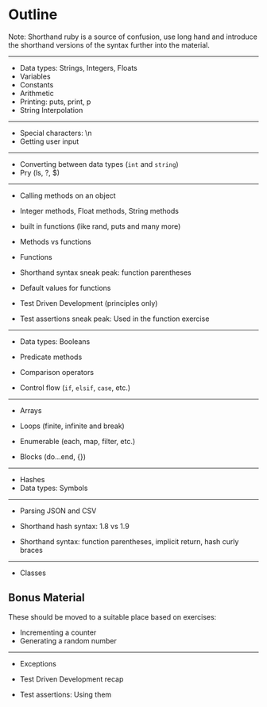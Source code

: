 Outline
=======

Note: Shorthand ruby is a source of confusion, use long hand and introduce
the shorthand versions of the syntax further into the material.

---

* Data types: Strings, Integers, Floats
* Variables
* Constants
* Arithmetic
* Printing: puts, print, p
* String Interpolation

---

* Special characters: \n
* Getting user input

---

* Converting between data types (`int` and `string`)
* Pry (ls, ?, $)

---

* Calling methods on an object
* Integer methods, Float methods, String methods
* built in functions (like rand, puts and many more)

* Methods vs functions
* Functions
* Shorthand syntax sneak peak: function parentheses
* Default values for functions

* Test Driven Development (principles only)
* Test assertions sneak peak: Used in the function exercise

---

* Data types: Booleans
* Predicate methods
* Comparison operators

* Control flow (`if`, `elsif`, `case`, etc.)

---

* Arrays

* Loops (finite, infinite and break)
* Enumerable (each, map, filter, etc.)
* Blocks (do...end, {})

---

* Hashes
* Data types: Symbols

---

* Parsing JSON and CSV

* Shorthand hash syntax: 1.8 vs 1.9
* Shorthand syntax: function parentheses, implicit return, hash curly braces

---

* Classes


Bonus Material
--------------

These should be moved to a suitable place based on exercises:

* Incrementing a counter
* Generating a random number

---

* Exceptions

* Test Driven Development recap
* Test assertions: Using them
